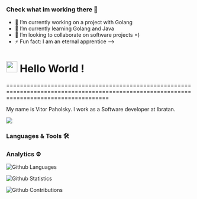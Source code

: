 ### Check what im working there 👋

- 🔭 I’m currently working on a project with Golang
- 🌱 I’m currently learning Golang and Java
- 👯 I’m looking to collaborate on software projects =)
- ⚡ Fun fact: I am an eternal apprentice
-->

<h1><img src="https://emojis.slackmojis.com/emojis/images/1531849430/4246/blob-sunglasses.gif?1531849430" width="30"/> Hello World ! </h1>
==========================================================================================================================================


My name is Vitor Paholsky. I work as a Software developer at Ibratan.

![](http://estruyf-github.azurewebsites.net/api/VisitorHit?user=vitor-paholsky&repo=vitor-paholsky&countColorcountColor)

### Languages & Tools 🛠  


### Analytics ⚙️

![Github Languages](https://github-readme-stats.vercel.app/api/top-langs/?username=vitor-paholsky&layout=compact&count_private=true)

![Github Statistics](https://github-readme-stats.vercel.app/api/?username=vitor-paholsky&count_private=true&show_icons=true)

![Github Contributions](https://github-readme-streak-stats.herokuapp.com/?user=vitor-paholsky&hide_border=true)
